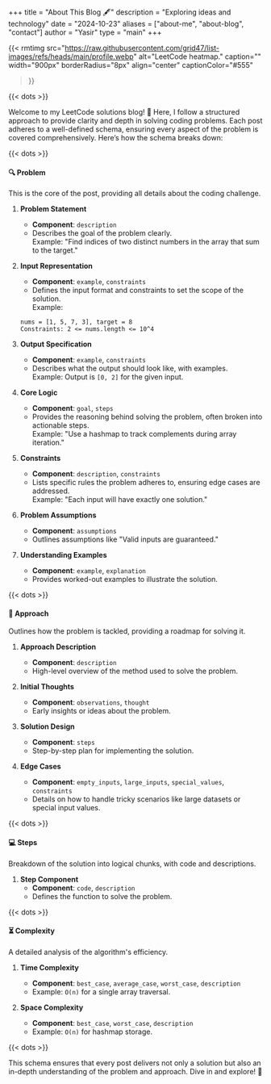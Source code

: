 +++ 
title = "About This Blog 🖋️"
description = "Exploring ideas and technology"
date = "2024-10-23"
aliases = ["about-me", "about-blog", "contact"]
author = "Yasir"
type = "main"
+++

{{< rmtimg 
    src="https://raw.githubusercontent.com/grid47/list-images/refs/heads/main/profile.webp" 
    alt="LeetCode heatmap."
    caption=""
    width="900px"
    borderRadius="8px"
    align="center" 
    captionColor="#555"
>}}

{{< dots >}}

Welcome to my LeetCode solutions blog! 🎉 Here, I follow a structured approach to provide clarity and depth in solving coding problems. Each post adheres to a well-defined schema, ensuring every aspect of the problem is covered comprehensively. Here’s how the schema breaks down:

{{< dots >}}

#### 🔍 **Problem**
This is the core of the post, providing all details about the coding challenge.

1. **Problem Statement**  
   - **Component**: `description`  
   - Describes the goal of the problem clearly.  
   Example: "Find indices of two distinct numbers in the array that sum to the target."

2. **Input Representation**  
   - **Component**: `example`, `constraints`  
   - Defines the input format and constraints to set the scope of the solution.  
   Example:  
   ```  
   nums = [1, 5, 7, 3], target = 8  
   Constraints: 2 <= nums.length <= 10^4  
   ```

3. **Output Specification**  
   - **Component**: `example`, `constraints`  
   - Describes what the output should look like, with examples.  
   Example: Output is `[0, 2]` for the given input.

4. **Core Logic**  
   - **Component**: `goal`, `steps`  
   - Provides the reasoning behind solving the problem, often broken into actionable steps.  
   Example: "Use a hashmap to track complements during array iteration."

5. **Constraints**  
   - **Component**: `description`, `constraints`  
   - Lists specific rules the problem adheres to, ensuring edge cases are addressed.  
   Example: "Each input will have exactly one solution."

6. **Problem Assumptions**  
   - **Component**: `assumptions`  
   - Outlines assumptions like "Valid inputs are guaranteed."

7. **Understanding Examples**  
   - **Component**: `example`, `explanation`  
   - Provides worked-out examples to illustrate the solution.

{{< dots >}}

#### 🚀 **Approach**
Outlines how the problem is tackled, providing a roadmap for solving it.

1. **Approach Description**  
   - **Component**: `description`  
   - High-level overview of the method used to solve the problem.

2. **Initial Thoughts**  
   - **Component**: `observations`, `thought`  
   - Early insights or ideas about the problem.

3. **Solution Design**  
   - **Component**: `steps`  
   - Step-by-step plan for implementing the solution.

4. **Edge Cases**  
   - **Component**: `empty_inputs`, `large_inputs`, `special_values`, `constraints`  
   - Details on how to handle tricky scenarios like large datasets or special input values.

{{< dots >}}

#### 💻 **Steps**
Breakdown of the solution into logical chunks, with code and descriptions.

1. **Step Component**  
   - **Component**: `code`, `description`  
   - Defines the function to solve the problem.

{{< dots >}}

#### ⏳ **Complexity**
A detailed analysis of the algorithm's efficiency.

1. **Time Complexity**  
   - **Component**: `best_case`, `average_case`, `worst_case`, `description`  
   - Example: `O(n)` for a single array traversal.

2. **Space Complexity**  
   - **Component**: `best_case`, `worst_case`, `description`  
   - Example: `O(n)` for hashmap storage.

{{< dots >}}

This schema ensures that every post delivers not only a solution but also an in-depth understanding of the problem and approach. Dive in and explore! 🌟
